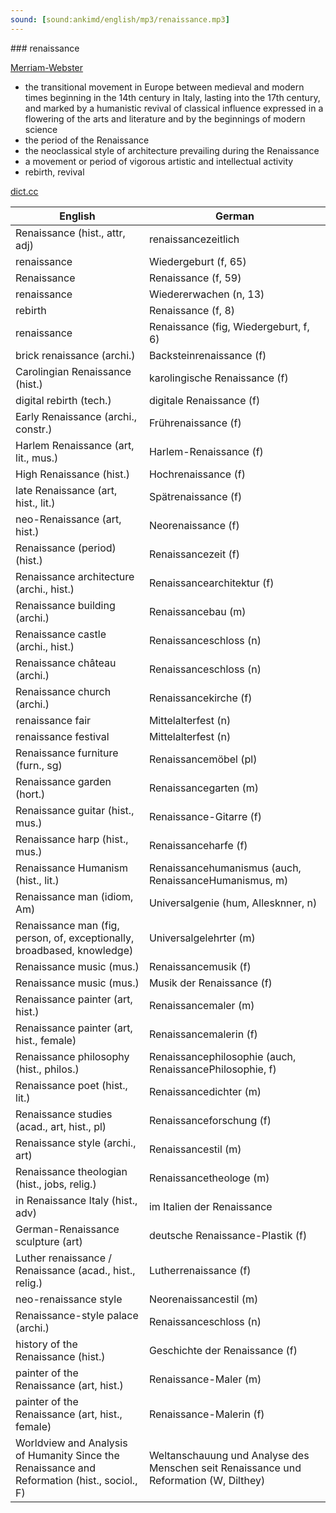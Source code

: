```yaml
---
sound: [sound:ankimd/english/mp3/renaissance.mp3]
---
```


\### renaissance

[Merriam-Webster](https://www.merriam-webster.com/dictionary/renaissance)

- the transitional movement in Europe between medieval and modern times beginning in the 14th century in Italy, lasting into the 17th century, and marked by a humanistic revival of classical influence expressed in a flowering of the arts and literature and by the beginnings of modern science
- the period of the Renaissance
- the neoclassical style of architecture prevailing during the Renaissance
- a movement or period of vigorous artistic and intellectual activity
- rebirth, revival

[dict.cc](https://www.dict.cc/renaissance)

| English        | German       |
| -------------- | ------------ |
| Renaissance (hist., attr, adj) | renaissancezeitlich |
| renaissance | Wiedergeburt (f, 65) |
| Renaissance | Renaissance (f, 59) |
| renaissance | Wiedererwachen (n, 13) |
| rebirth | Renaissance (f, 8) |
| renaissance | Renaissance (fig, Wiedergeburt, f, 6) |
| brick renaissance (archi.) | Backsteinrenaissance (f) |
| Carolingian Renaissance (hist.) | karolingische Renaissance (f) |
| digital rebirth (tech.) | digitale Renaissance (f) |
| Early Renaissance (archi., constr.) | Frührenaissance (f) |
| Harlem Renaissance (art, lit., mus.) | Harlem-Renaissance (f) |
| High Renaissance (hist.) | Hochrenaissance (f) |
| late Renaissance (art, hist., lit.) | Spätrenaissance (f) |
| neo-Renaissance (art, hist.) | Neorenaissance (f) |
| Renaissance (period) (hist.) | Renaissancezeit (f) |
| Renaissance architecture (archi., hist.) | Renaissancearchitektur (f) |
| Renaissance building (archi.) | Renaissancebau (m) |
| Renaissance castle (archi., hist.) | Renaissanceschloss (n) |
| Renaissance château (archi.) | Renaissanceschloss (n) |
| Renaissance church (archi.) | Renaissancekirche (f) |
| renaissance fair | Mittelalterfest (n) |
| renaissance festival | Mittelalterfest (n) |
| Renaissance furniture (furn., sg) | Renaissancemöbel (pl) |
| Renaissance garden (hort.) | Renaissancegarten (m) |
| Renaissance guitar (hist., mus.) | Renaissance-Gitarre (f) |
| Renaissance harp (hist., mus.) | Renaissanceharfe (f) |
| Renaissance Humanism (hist., lit.) | Renaissancehumanismus (auch, RenaissanceHumanismus, m) |
| Renaissance man (idiom, Am) | Universalgenie (hum, Allesknner, n) |
| Renaissance man (fig, person, of, exceptionally, broadbased, knowledge) | Universalgelehrter (m) |
| Renaissance music (mus.) | Renaissancemusik (f) |
| Renaissance music (mus.) | Musik der Renaissance (f) |
| Renaissance painter (art, hist.) | Renaissancemaler (m) |
| Renaissance painter (art, hist., female) | Renaissancemalerin (f) |
| Renaissance philosophy (hist., philos.) | Renaissancephilosophie (auch, RenaissancePhilosophie, f) |
| Renaissance poet (hist., lit.) | Renaissancedichter (m) |
| Renaissance studies (acad., art, hist., pl) | Renaissanceforschung (f) |
| Renaissance style (archi., art) | Renaissancestil (m) |
| Renaissance theologian (hist., jobs, relig.) | Renaissancetheologe (m) |
| in Renaissance Italy (hist., adv) | im Italien der Renaissance |
| German-Renaissance sculpture (art) | deutsche Renaissance-Plastik (f) |
| Luther renaissance / Renaissance (acad., hist., relig.) | Lutherrenaissance (f) |
| neo-renaissance style | Neorenaissancestil (m) |
| Renaissance-style palace (archi.) | Renaissanceschloss (n) |
| history of the Renaissance (hist.) | Geschichte der Renaissance (f) |
| painter of the Renaissance (art, hist.) | Renaissance-Maler (m) |
| painter of the Renaissance (art, hist., female) | Renaissance-Malerin (f) |
| Worldview and Analysis of Humanity Since the Renaissance and Reformation (hist., sociol., F) | Weltanschauung und Analyse des Menschen seit Renaissance und Reformation (W, Dilthey) |

